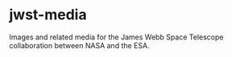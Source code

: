 # jwst-media

Images and related media for the James Webb  Space Telescope collaboration between NASA and the ESA.
